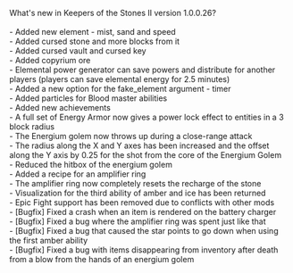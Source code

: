 What's new in Keepers of the Stones II version 1.0.0.26?<br />
<br />- Added new element - mist, sand and speed
<br />- Added cursed stone and more blocks from it
<br />- Added cursed vault and cursed key
<br />- Added copyrium ore
<br />- Elemental power generator can save powers and distribute for another players (players can save elemental energy for 2.5 minutes)
<br />- Added a new option for the fake_element argument - timer
<br />- Added particles for Blood master abilities
<br />- Added new achievements
<br />- A full set of Energy Armor now gives a power lock effect to entities in a 3 block radius
<br />- The Energium golem now throws up during a close-range attack
<br />- The radius along the X and Y axes has been increased and the offset along the Y axis by 0.25 for the shot from the core of the Energium Golem
<br />- Reduced the hitbox of the energium golem
<br />- Added a recipe for an amplifier ring
<br />- The amplifier ring now completely resets the recharge of the stone
<br />- Visualization for the third ability of amber and ice has been returned
<br />- Epic Fight support has been removed due to conflicts with other mods
<br />- [Bugfix] Fixed a crash when an item is rendered on the battery charger
<br />- [Bugfix] Fixed a bug where the amplifier ring was spent just like that
<br />- [Bugfix] Fixed a bug that caused the star points to go down when using the first amber ability
<br />- [Bugfix] Fixed a bug with items disappearing from inventory after death from a blow from the hands of an energium golem